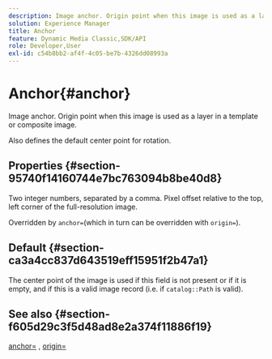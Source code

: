 ```yaml
---
description: Image anchor. Origin point when this image is used as a layer in a template or composite image.
solution: Experience Manager
title: Anchor
feature: Dynamic Media Classic,SDK/API
role: Developer,User
exl-id: c54b8bb2-af4f-4c05-be7b-4326dd08993a
---
```

# Anchor{#anchor}

Image anchor. Origin point when this image is used as a layer in a template or composite image.

Also defines the default center point for rotation.

## Properties {#section-95740f14160744e7bc763094b8be40d8}

Two integer numbers, separated by a comma. Pixel offset relative to the top, left corner of the full-resolution image.

Overridden by `anchor=`(which in turn can be overridden with `origin=`).

## Default {#section-ca3a4cc837d643519eff15951f2b47a1}

The center point of the image is used if this field is not present or if it is empty, and if this is a valid image record (i.e. if `catalog::Path` is valid).

## See also {#section-f605d29c3f5d48ad8e2a374f11886f19}

[anchor=](/help/aem-is-ir-api/is-api/http-ref/image-serving-api-ref/c-http-protocol-reference/c-command-reference/r-anchor.md) , [origin=](/help/aem-is-ir-api/is-api/http-ref/image-serving-api-ref/c-http-protocol-reference/c-command-reference/r-origin.md)
